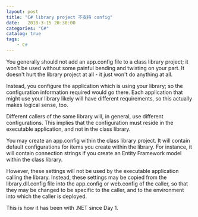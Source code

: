 ```yaml
---  
layout: post  
title: "C# library project 不支持 config"  
date:   2018-3-15 20:30:00   
categories: "C#"  
catalog: true  
tags:   
    - C#  
---  
```

  
 
You generally should not add an app.config file to a class library project; it won't be used without some painful bending and twisting on your part. It doesn't hurt the library project at all - it just won't do anything at all.

Instead, you configure the application which is using your library; so the configuration information required would go there. Each application that might use your library likely will have different requirements, so this actually makes logical sense, too.  

Different callers of the same library will, in general, use different configurations. This implies that the configuration must reside in the executable application, and not in the class library.

You may create an app.config within the class library project. It will contain default configurations for items you create within the library. For instance, it will contain connection strings if you create an Entity Framework model within the class library.

However, these settings will not be used by the executable application calling the library. Instead, these settings may be copied from the library.dll.config file into the app.config or web.config of the caller, so that they may be changed to be specific to the caller, and to the environment into which the caller is deployed.

This is how it has been with .NET since Day 1.
